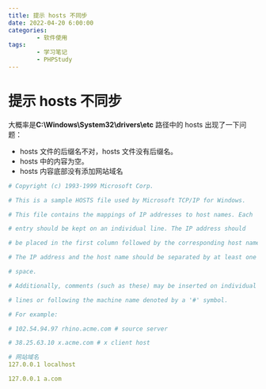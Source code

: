 ```yaml
---
title: 提示 hosts 不同步
date: 2022-04-20 6:00:00
categories:
        - 软件使用
tags:
        - 学习笔记
        - PHPStudy
---
```


# 提示 hosts 不同步

大概率是**C:\Windows\System32\drivers\etc** 路径中的 hosts 出现了一下问题：

- hosts 文件的后缀名不对，hosts 文件没有后缀名。
- hosts 中的内容为空。
- hosts 内容底部没有添加网站域名

```yaml
# Copyright (c) 1993-1999 Microsoft Corp.

# This is a sample HOSTS file used by Microsoft TCP/IP for Windows.

# This file contains the mappings of IP addresses to host names. Each

# entry should be kept on an individual line. The IP address should

# be placed in the first column followed by the corresponding host name.

# The IP address and the host name should be separated by at least one

# space.

# Additionally, comments (such as these) may be inserted on individual

# lines or following the machine name denoted by a '#' symbol.

# For example:

# 102.54.94.97 rhino.acme.com # source server

# 38.25.63.10 x.acme.com # x client host

# 网站域名
127.0.0.1 localhost

127.0.0.1 a.com
```
